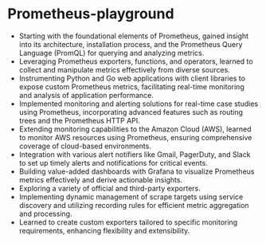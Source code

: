 # Prometheus-playground

- Starting with the foundational elements of Prometheus, gained insight into its architecture, installation process, and the Prometheus Query Language (PromQL) for querying and analyzing metrics.
- Leveraging Prometheus exporters, functions, and operators, learned to collect and manipulate metrics effectively from diverse sources.
- Instrumenting Python and Go web applications with client libraries to expose custom Prometheus metrics, facilitating real-time monitoring and analysis of application performance.
- Implemented monitoring and alerting solutions for real-time case studies using Prometheus, incorporating advanced features such as routing trees and the Prometheus HTTP API.
- Extending monitoring capabilities to the Amazon Cloud (AWS), learned to monitor AWS resources using Prometheus, ensuring comprehensive coverage of cloud-based environments.
- Integration with various alert notifiers like Gmail, PagerDuty, and Slack to set up timely alerts and notifications for critical events.
- Building value-added dashboards with Grafana to visualize Prometheus metrics effectively and derive actionable insights.
- Exploring a variety of official and third-party exporters.
- Implementing dynamic management of scrape targets using service discovery and utilizing recording rules for efficient metric aggregation and processing.
- Learned to create custom exporters tailored to specific monitoring requirements, enhancing flexibility and extensibility.